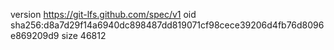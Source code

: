 version https://git-lfs.github.com/spec/v1
oid sha256:d8a7d29f14a6940dc898487dd819071cf98cece39206d4fb76d8096e869209d9
size 46812
